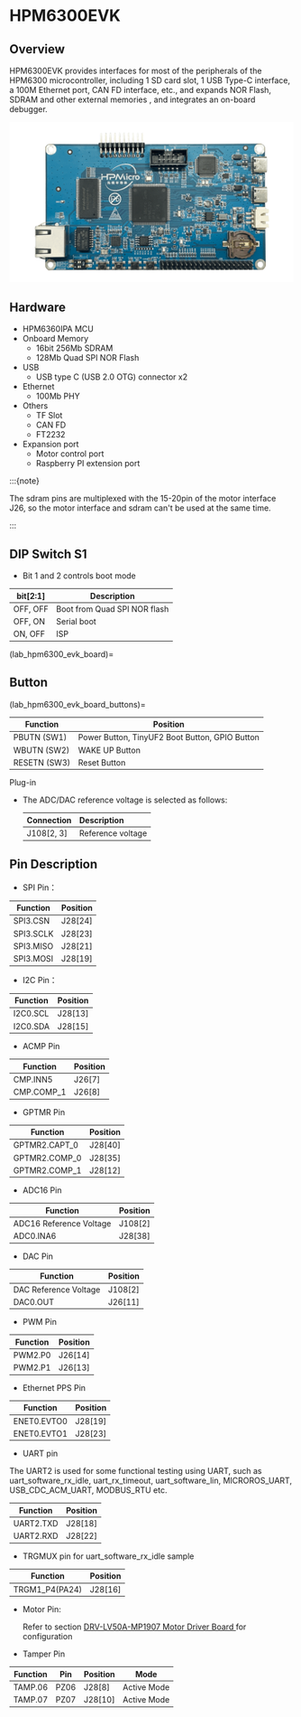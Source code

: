 # HPM6300EVK

## Overview

HPM6300EVK provides interfaces for most of the peripherals of the HPM6300 microcontroller, including 1 SD card slot, 1 USB Type-C interface, a 100M Ethernet port, CAN FD interface, etc., and expands NOR Flash, SDRAM and other external memories , and integrates an on-board debugger.

![hpm6300evk](doc/hpm6300evk.png "hpm6300evk")

## Hardware

- HPM6360IPA MCU
- Onboard Memory
  - 16bit 256Mb SDRAM
  - 128Mb Quad SPI NOR Flash
- USB
  - USB type C (USB 2.0 OTG) connector x2
- Ethernet
  - 100Mb PHY
- Others
  - TF Slot
  - CAN FD
  - FT2232
- Expansion port
  - Motor control port
  - Raspberry PI extension port

:::{note}

The sdram pins are multiplexed with the 15-20pin of the motor interface J26, so the motor interface and sdram can't be used at the same time.

:::

## DIP Switch S1

- Bit 1 and 2 controls boot mode

| bit[2:1] | Description                  |
| -------- | ---------------------------- |
| OFF, OFF | Boot from Quad SPI NOR flash |
| OFF, ON  | Serial boot                  |
| ON, OFF  | ISP                          |

(lab_hpm6300_evk_board)=

## Button

(lab_hpm6300_evk_board_buttons)=

| Function     | Position                                       |
| ------------ | ---------------------------------------------- |
| PBUTN (SW1)  | Power Button, TinyUF2 Boot Button, GPIO Button |
| WBUTN (SW2)  | WAKE UP Button                                 |
| RESETN (SW3) | Reset Button                                   |

Plug-in

- The ADC/DAC reference voltage is selected as follows:

  | Connection | Description         |
  | ---------- | ------------------- |
  | J108[2, 3]       |  Reference voltage |

## Pin Description

- SPI Pin：

| Function  | Position |
| --------- | -------- |
| SPI3.CSN  | J28[24]  |
| SPI3.SCLK | J28[23]  |
| SPI3.MISO | J28[21]  |
| SPI3.MOSI | J28[19]  |

- I2C Pin：

| Function | Position |
| -------- | -------- |
| I2C0.SCL | J28[13]  |
| I2C0.SDA | J28[15]  |

- ACMP Pin

| Function   | Position |
| ---------- | -------- |
| CMP.INN5   | J26[7]   |
| CMP.COMP_1 | J26[8]   |

- GPTMR Pin

| Function      | Position |
| ------------- | -------- |
| GPTMR2.CAPT_0 | J28[40]  |
| GPTMR2.COMP_0 | J28[35]  |
| GPTMR2.COMP_1 | J28[12]  |

- ADC16 Pin

| Function                | Position |
| ----------------------- | -------- |
| ADC16 Reference Voltage | J108[2]  |
| ADC0.INA6               | J28[38]  |

- DAC Pin

| Function              | Position |
| --------------------- | -------- |
| DAC Reference Voltage | J108[2]  |
| DAC0.OUT              | J26[11]  |

- PWM Pin

| Function | Position |
| -------- | -------- |
| PWM2.P0  | J26[14]  |
| PWM2.P1  | J26[13]  |

- Ethernet PPS Pin

| Function    | Position |
| ----------- | -------- |
| ENET0.EVTO0 | J28[19]  |
| ENET0.EVTO1 | J28[23]  |

- UART pin

 The UART2 is used for some functional testing using UART, such as uart_software_rx_idle, uart_rx_timeout, uart_software_lin, MICROROS_UART, USB_CDC_ACM_UART, MODBUS_RTU etc.

| Function  | Position |
| --------- | -------- |
| UART2.TXD | J28[18]  |
| UART2.RXD | J28[22]  |

- TRGMUX pin for uart_software_rx_idle sample

| Function       | Position |
| -------------- | -------- |
| TRGM1_P4(PA24) | J28[16]  |

- Motor Pin:

  Refer to section [DRV-LV50A-MP1907 Motor Driver Board ](lab_drv_lv50a_mp1907) for configuration

- Tamper Pin

| Function | Pin    | Position |  Mode  |
|----------|--------|--------|----------|
| TAMP.06  | PZ06   | J28[8] | Active Mode |
| TAMP.07  | PZ07   | J28[10]| Active Mode |
